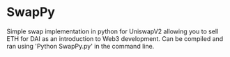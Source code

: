 # SwapPy

Simple swap implementation in python for UniswapV2 allowing you to sell ETH for DAI as an introduction to Web3 development. Can be compiled and ran using 'Python SwapPy.py' in the command line.
